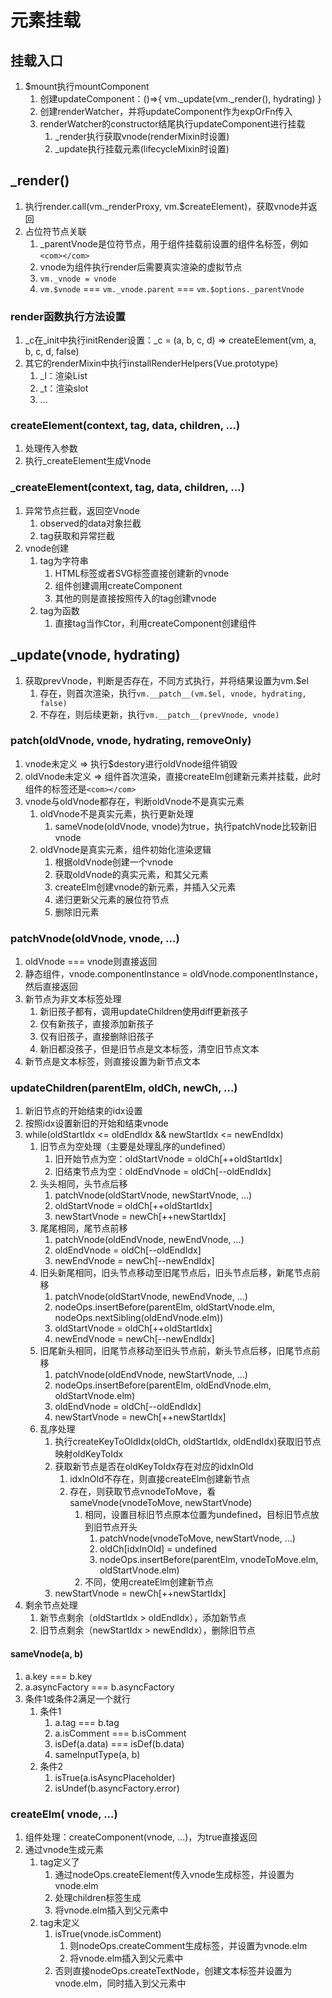# 元素挂载

## 挂载入口

1. $mount执行mountComponent
    1. 创建updateComponent：()=>{  vm._update(vm._render(), hydrating) }
    2. 创建renderWatcher，并将updateComponent作为expOrFn传入
    3. renderWatcher的constructor结尾执行updateComponent进行挂载
        1. _render执行获取vnode(renderMixin时设置)
        2. _update执行挂载元素(lifecycleMixin时设置)

## _render()

1. 执行render.call(vm._renderProxy, vm.$createElement)，获取vnode并返回
2. 占位符节点关联
    1. _parentVnode是位符节点，用于组件挂载前设置的组件名标签，例如`<com></com>`
    2. vnode为组件执行render后需要真实渲染的虚拟节点
    3. `vm._vnode = vnode`
    4. `vm.$vnode` === `vm._vnode.parent` === `vm.$options._parentVnode`

### render函数执行方法设置

1. _c在_init中执行initRender设置：_c = (a, b, c, d) => createElement(vm, a, b, c, d, false)
2. 其它的renderMixin中执行installRenderHelpers(Vue.prototype)
    1. _l：渲染List
    2. _t：渲染slot
    3. ...

### createElement(context, tag, data, children, ...)

1. 处理传入参数
2. 执行_createElement生成Vnode

### _createElement(context, tag, data, children, ...)

1. 异常节点拦截，返回空Vnode
    1. observed的data对象拦截
    2. tag获取和异常拦截
2. vnode创建
    1. tag为字符串
        1. HTML标签或者SVG标签直接创建新的vnode
        2. 组件创建调用createComponent
        3. 其他的则是直接按照传入的tag创建vnode
    2. tag为函数
        1. 直接tag当作Ctor，利用createComponent创建组件

## _update(vnode, hydrating)

1. 获取prevVnode，判断是否存在，不同方式执行，并将结果设置为vm.$el
    1. 存在，则首次渲染，执行`vm.__patch__(vm.$el, vnode, hydrating, false)`
    2. 不存在，则后续更新，执行`vm.__patch__(prevVnode, vnode)`

### patch(oldVnode, vnode, hydrating, removeOnly)

1. vnode未定义 => 执行$destory进行oldVnode组件销毁
2. oldVnode未定义 => 组件首次渲染，直接createElm创建新元素并挂载，此时组件的标签还是`<com></com>`
3. vnode与oldVnode都存在，判断oldVnode不是真实元素
    1. oldVnode不是真实元素，执行更新处理
        1. sameVnode(oldVnode, vnode)为true，执行patchVnode比较新旧vnode
    2. oldVnode是真实元素，组件初始化渲染逻辑
        1. 根据oldVnode创建一个vnode
        2. 获取oldVnode的真实元素，和其父元素
        3. createElm创建vnode的新元素，并插入父元素
        4. 递归更新父元素的展位符节点
        5. 删除旧元素

### patchVnode(oldVnode, vnode, ...)

1. oldVnode === vnode则直接返回
2. 静态组件，vnode.componentInstance = oldVnode.componentInstance，然后直接返回
3. 新节点为非文本标签处理
    1. 新旧孩子都有，调用updateChildren使用diff更新孩子
    2. 仅有新孩子，直接添加新孩子
    3. 仅有旧孩子，直接删除旧孩子
    4. 新旧都没孩子，但是旧节点是文本标签，清空旧节点文本
4. 新节点是文本标签，则直接设置为新节点文本

### updateChildren(parentElm, oldCh, newCh, ...)

1. 新旧节点的开始结束的idx设置
2. 按照idx设置新旧的开始和结束vnode
3. while(oldStartIdx <= oldEndIdx && newStartIdx <= newEndIdx)
    1. 旧节点为空处理（主要是处理乱序的undefined）
        1. 旧开始节点为空：oldStartVnode = oldCh[++oldStartIdx]
        2. 旧结束节点为空：oldEndVnode = oldCh[--oldEndIdx]
    2. 头头相同，头节点后移
        1. patchVnode(oldStartVnode, newStartVnode, ...)
        2. oldStartVnode = oldCh[++oldStartIdx]
        3. newStartVnode = newCh[++newStartIdx]
    3. 尾尾相同，尾节点前移
        1. patchVnode(oldEndVnode, newEndVnode, ...)
        2. oldEndVnode = oldCh[--oldEndIdx]
        3. newEndVnode = newCh[--newEndIdx]
    4. 旧头新尾相同，旧头节点移动至旧尾节点后，旧头节点后移，新尾节点前移
        1. patchVnode(oldStartVnode, newEndVnode, ...)
        2. nodeOps.insertBefore(parentElm, oldStartVnode.elm, nodeOps.nextSibling(oldEndVnode.elm))
        3. oldStartVnode = oldCh[++oldStartIdx]
        4. newEndVnode = newCh[--newEndIdx]
    5. 旧尾新头相同，旧尾节点移动至旧头节点前，新头节点后移，旧尾节点前移
        1. patchVnode(oldEndVnode, newStartVnode, ...)
        2. nodeOps.insertBefore(parentElm, oldEndVnode.elm, oldStartVnode.elm)
        3. oldEndVnode = oldCh[--oldEndIdx]
        4. newStartVnode = newCh[++newStartIdx]
    6. 乱序处理
        1. 执行createKeyToOldIdx(oldCh, oldStartIdx, oldEndIdx)获取旧节点映射oldKeyToIdx
        2. 获取新节点是否在oldKeyToIdx存在对应的idxInOld
            1. idxInOld不存在，则直接createElm创建新节点
            2. 存在，则获取节点vnodeToMove，看sameVnode(vnodeToMove, newStartVnode)
                1. 相同，设置目标旧节点原本位置为undefined，目标旧节点放到旧节点开头
                    1. patchVnode(vnodeToMove, newStartVnode,  ...)
                    2. oldCh[idxInOld] = undefined
                    3. nodeOps.insertBefore(parentElm, vnodeToMove.elm, oldStartVnode.elm)
                2. 不同，使用createElm创建新节点
        3. newStartVnode = newCh[++newStartIdx]
4. 剩余节点处理
   1. 新节点剩余（oldStartIdx > oldEndIdx），添加新节点
   2. 旧节点剩余（newStartIdx > newEndIdx），删除旧节点

#### sameVnode(a, b)

1. a.key === b.key
2. a.asyncFactory === b.asyncFactory
3. 条件1或条件2满足一个就行
    1. 条件1
        1. a.tag === b.tag
        2. a.isComment === b.isComment
        3. isDef(a.data) === isDef(b.data)
        4. sameInputType(a, b)
    2. 条件2
        1. isTrue(a.isAsyncPlaceholder)
        2. isUndef(b.asyncFactory.error)

### createElm( vnode, ...)

1. 组件处理：createComponent(vnode, ...)，为true直接返回
2. 通过vnode生成元素
    1. tag定义了
        1. 通过nodeOps.createElement传入vnode生成标签，并设置为vnode.elm
        2. 处理children标签生成
        3. 将vnode.elm插入到父元素中
    2. tag未定义
        1. isTrue(vnode.isComment)
            1. 则nodeOps.createComment生成标签，并设置为vnode.elm
            2. 将vnode.elm插入到父元素中
        2. 否则直接nodeOps.createTextNode，创建文本标签并设置为vnode.elm，同时插入到父元素中
